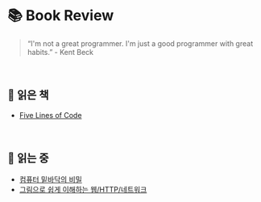 # 📚 Book Review

> “I'm not a great programmer. I'm just a good programmer with great habits.” - Kent Beck

<br/>

## 📕 읽은 책

- [Five Lines of Code](/five-lines-of-code/)

<br/>

## 📘 읽는 중

- [컴퓨터 밑바닥의 비밀](/컴퓨터_밑바닥의_비밀/)
- [그림으로 쉽게 이해하는 웹/HTTP/네트워크](/그림으로-쉽게-이해하는-웹-HTTP-네트워크/)
